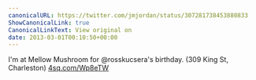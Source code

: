 ```yaml
---
canonicalURL: https://twitter.com/jmjordan/status/307281738453880833
ShowCanonicalLink: true
CanonicalLinkText: View original on
date: 2013-03-01T00:10:50+00:00
---
```

I'm at Mellow Mushroom for @rosskucsera's birthday. (309 King St, Charleston) [4sq.com/Wp8eTW](http://4sq.com/Wp8eTW)